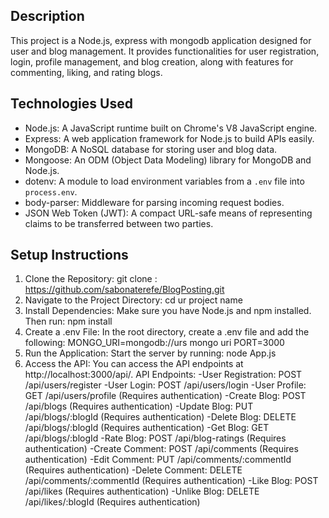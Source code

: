 
## Description
This project is a Node.js, express with mongodb application designed for user and blog management. It provides functionalities for user registration, login, profile management, and blog creation, along with features for commenting, liking, and rating blogs.

## Technologies Used
- Node.js: A JavaScript runtime built on Chrome's V8 JavaScript engine.
- Express: A web application framework for Node.js to build APIs easily.
- MongoDB: A NoSQL database for storing user and blog data.
- Mongoose: An ODM (Object Data Modeling) library for MongoDB and Node.js.
- dotenv: A module to load environment variables from a `.env` file into `process.env`.
- body-parser: Middleware for parsing incoming request bodies.
- JSON Web Token (JWT): A compact URL-safe means of representing claims to be transferred between two parties.
## Setup Instructions
1. Clone the Repository:
   git clone : https://github.com/sabonaterefe/BlogPosting.git
2. Navigate to the Project Directory:
cd ur project name 
3. Install Dependencies:
Make sure you have Node.js and npm installed. 
Then run:
npm install
4. Create a .env File:
In the root directory, create a .env file and add the following:
MONGO_URI=mongodb://urs mongo uri
PORT=3000
5. Run the Application:
Start the server by running:
node App.js
6. Access the API:
You can access the API endpoints at http://localhost:3000/api/.
API Endpoints: 
-User Registration: POST /api/users/register
-User Login: POST /api/users/login
-User Profile: GET /api/users/profile (Requires authentication)
-Create Blog: POST /api/blogs (Requires authentication)
-Update Blog: PUT /api/blogs/:blogId (Requires authentication)
-Delete Blog: DELETE /api/blogs/:blogId (Requires authentication)
-Get Blog: GET /api/blogs/:blogId
-Rate Blog: POST /api/blog-ratings (Requires authentication)
-Create Comment: POST /api/comments (Requires authentication)
-Edit Comment: PUT /api/comments/:commentId (Requires authentication)
-Delete Comment: DELETE /api/comments/:commentId (Requires authentication)
-Like Blog: POST /api/likes (Requires authentication)
-Unlike Blog: DELETE /api/likes/:blogId (Requires authentication)

